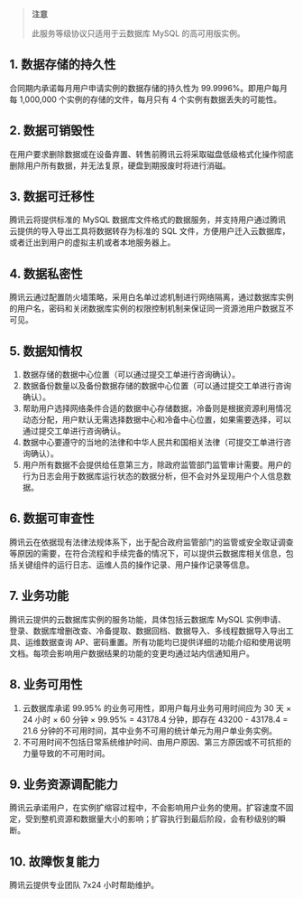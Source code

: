 >**注意**
>
> 此服务等级协议只适用于云数据库 MySQL 的高可用版实例。

## 1. 数据存储的持久性

合同期内承诺每月用户申请实例的数据存储的持久性为 99.9996%。即用户每月每 1,000,000 个实例的存储的文件，每月只有 4 个实例有数据丢失的可能性。

## 2. 数据可销毁性

在用户要求删除数据或在设备弃置、转售前腾讯云将采取磁盘低级格式化操作彻底删除用户所有数据，并无法复原，硬盘到期报废时将进行消磁。

## 3. 数据可迁移性

腾讯云将提供标准的 MySQL 数据库文件格式的数据服务，并支持用户通过腾讯云提供的导入导出工具将数据转存为标准的 SQL 文件，方便用户迁入云数据库，或者迁出到用户的虚拟主机或者本地服务器上。

## 4. 数据私密性

腾讯云通过配置防火墙策略，采用白名单过滤机制进行网络隔离，通过数据库实例的用户名，密码和关闭数据库实例的权限控制机制来保证同一资源池用户数据互不可见。

## 5. 数据知情权

1. 数据存储的数据中心位置（可以通过提交工单进行咨询确认）。
2. 数据备份数量以及备份数据存储的数据中心位置（可以通过提交工单进行咨询确认）。
3. 帮助用户选择网络条件合适的数据中心存储数据，冷备则是根据资源利用情况动态分配，用户默认无需选择数据中心和冷备中心位置，如果需要选择，可以通过提交工单进行咨询确认。
4. 数据中心要遵守的当地的法律和中华人民共和国相关法律（可提交工单进行咨询确认）。
5. 用户所有数据不会提供给任意第三方，除政府监管部门监管审计需要。用户的行为日志会用于数据库运行状态的数据分析，但不会对外呈现用户个人信息数据。

## 6. 数据可审查性

腾讯云在依据现有法律法规体系下，出于配合政府监管部门的监管或安全取证调查等原因的需要，在符合流程和手续完备的情况下，可以提供云数据库相关信息，包括关键组件的运行日志、运维人员的操作记录、用户操作记录等信息。

## 7. 业务功能

腾讯云提供的云数据库实例的服务功能，具体包括云数据库 MySQL 实例申请、登录、数据库增删改查、冷备提取、数据回档、数据导入、多线程数据导入导出工具、运维数据查询 AP、密码重置。所有功能均已提供详细的功能介绍和使用说明文档。每项会影响用户数据结果的功能的变更均通过站内信通知用户。

## 8. 业务可用性

1. 云数据库承诺 99.95% 的业务可用性，即用户每月业务可用时间应为 30 天 × 24 小时 × 60 分钟 × 99.95% = 43178.4 分钟，即存在 43200 - 43178.4 = 21.6 分钟的不可用时间，其中业务不可用的统计单元为用户单业务实例。
2. 不可用时间不包括日常系统维护时间、由用户原因、第三方原因或不可抗拒的力量导致的不可用时间。

## 9. 业务资源调配能力

腾讯云承诺用户，在实例扩缩容过程中，不会影响用户业务的使用。扩容速度不固定，受到整机资源和数据量大小的影响；扩容执行到最后阶段，会有秒级别的瞬断。

## 10. 故障恢复能力

腾讯云提供专业团队 7x24 小时帮助维护。
